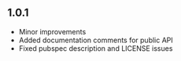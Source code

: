 ## 1.0.1

- Minor improvements
- Added documentation comments for public API
- Fixed pubspec description and LICENSE issues
